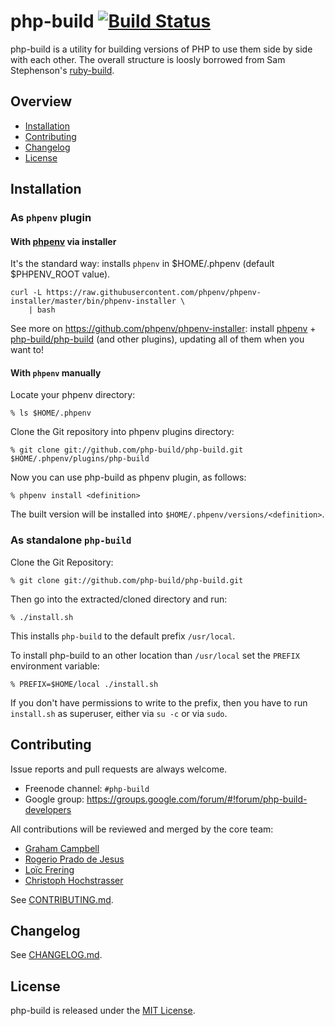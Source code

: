 # php-build [![Build Status](https://secure.travis-ci.org/php-build/php-build.svg?branch=master)](https://travis-ci.org/php-build/php-build)

php-build is a utility for building versions of PHP to use them side by side with each other. The overall structure is loosly borrowed from Sam Stephenson's [ruby-build].

## Overview

* [Installation](#installation)
* [Contributing](#contributing)
* [Changelog](#changelog)
* [License](#license)

## Installation

### As `phpenv` plugin

#### With [phpenv] via installer

It's the standard way: installs `phpenv` in $HOME/.phpenv (default
$PHPENV_ROOT value).

```shell
curl -L https://raw.githubusercontent.com/phpenv/phpenv-installer/master/bin/phpenv-installer \
    | bash
```

See more on https://github.com/phpenv/phpenv-installer: install [phpenv](https://github.com/phpenv/phpenv) +
[php-build/php-build](https://github.com/php-build/php-build) (and
other plugins), updating all of them when you want to!

#### With `phpenv` manually

Locate your phpenv directory:

    % ls $HOME/.phpenv

Clone the Git repository into phpenv plugins directory:

    % git clone git://github.com/php-build/php-build.git $HOME/.phpenv/plugins/php-build

Now you can use php-build as phpenv plugin, as follows:

    % phpenv install <definition>

The built version will be installed into `$HOME/.phpenv/versions/<definition>`.

### As standalone `php-build`

Clone the Git Repository:

    % git clone git://github.com/php-build/php-build.git

Then go into the extracted/cloned directory and run:

    % ./install.sh

This installs `php-build` to the default prefix `/usr/local`.

To install php-build to an other location than `/usr/local` set the `PREFIX`
environment variable:

    % PREFIX=$HOME/local ./install.sh

If you don't have permissions to write to the prefix, then you have to run
`install.sh` as superuser, either via `su -c` or via `sudo`.

## Contributing

Issue reports and pull requests are always welcome.

- Freenode channel: `#php-build`
- Google group: https://groups.google.com/forum/#!forum/php-build-developers

All contributions will be reviewed and merged by the core team:

* [Graham Campbell](https://github.com/GrahamCampbell)
* [Rogerio Prado de Jesus](https://github.com/rogeriopradoj)
* [Loïc Frering](https://github.com/loicfrering)
* [Christoph Hochstrasser](https://github.com/CHH)

See [CONTRIBUTING.md](CONTRIBUTING.md).

## Changelog

See [CHANGELOG.md](CHANGELOG.md).

## License

php-build is released under the [MIT License][license].

[license]: LICENSE
[phpenv]: https://github.com/phpenv/phpenv
[ruby-build]: https://github.com/rbenv/ruby-build
